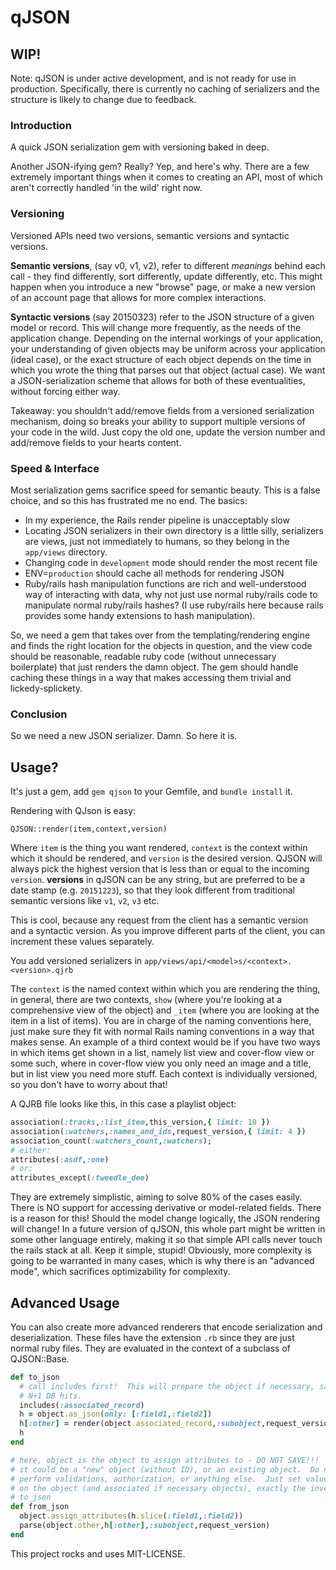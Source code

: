 qJSON
==========
## WIP!
Note: qJSON is under active development, and is not ready for use in production.
Specifically, there is currently no caching of serializers and the structure is
likely to change due to feedback.

### Introduction

A quick JSON serialization gem with versioning baked in deep.

Another JSON-ifying gem?  Really?  Yep, and here's why.  There are a few extremely
important things when it comes to creating an API, most of which aren't correctly
handled 'in the wild' right now.

### Versioning

Versioned APIs need two versions, semantic versions and syntactic versions.

**Semantic versions**, (say v0, v1, v2), refer to different _meanings_ behind
each call - they find differently, sort differently, update differently, etc.
This might happen when you introduce a new "browse" page, or make a new version
of an account page that allows for more complex interactions.

**Syntactic versions** (say 20150323) refer to the JSON structure of a given
model or record.  This will change more frequently, as the needs of the
application change.  Depending on the internal workings of your application,
your understanding of given objects may be uniform across your application
(ideal case), or the exact structure of each object depends on the time in which
you wrote the thing that parses out that object (actual case).  We want a
JSON-serialization scheme that allows for both of these eventualities, without
forcing either way.

Takeaway: you shouldn't add/remove fields from a versioned serialization
mechanism, doing so breaks your ability to support multiple versions of your
code in the wild.  Just copy the old one, update the version number and
add/remove fields to your hearts content.

### Speed & Interface

Most serialization gems sacrifice speed for semantic beauty.  This is a false
choice, and so this has frustrated me no end.  The basics:

- In my experience, the Rails render pipeline is unacceptably slow
- Locating JSON serializers in their own directory is a little silly,
  serializers are views, just not immediately to humans, so they belong in the
  `app/views` directory.
- Changing code in `development` mode should render the most recent file
- ENV=`production` should cache all methods for rendering JSON
- Ruby/rails hash manipulation functions are rich and well-understood way of
  interacting with data, why not just use normal ruby/rails code to manipulate
  normal ruby/rails hashes?  (I use ruby/rails here because rails provides some
  handy extensions to hash manipulation).

So, we need a gem that takes over from the templating/rendering engine and finds
the right location for the objects in question, and the view code should be
reasonable, readable ruby code (without unnecessary boilerplate) that just
renders the damn object.  The gem should handle caching these things in a way
that makes accessing them trivial and lickedy-splickety.

### Conclusion

So we need a new JSON serializer.  Damn.  So here it is.

## Usage?

It's just a gem, add `gem qjson` to your Gemfile, and `bundle install` it.

Rendering with QJson is easy:

`QJSON::render(item,context,version)`

Where `item` is the thing you want rendered, `context` is the context within
which it should be rendered, and `version` is the desired version.  QJSON will
always pick the highest version that is less than or equal to the incoming
`version`.  **versions** in qJSON can be any string, but are preferred to be
a date stamp (e.g. `20151223`), so that they look different from traditional
semantic versions like `v1`, `v2`, `v3` etc.

This is cool, because any request from the client has a semantic version and a
syntactic version.  As you improve different parts of the client, you can
increment these values separately.

You add versioned serializers in `app/views/api/<model>s/<context>.<version>.qjrb`

The `context` is the named context within which you are rendering the thing, in
general, there are two contexts, `show` (where you're looking at a comprehensive
view of the object) and `_item` (where you are looking at the item in a list of
items).  You are in charge of the naming conventions here, just make sure they
fit with normal Rails naming conventions in a way that makes sense.  An example
of a third context would be if you have two ways in which items get shown in a
list, namely list view and cover-flow view or some such, where in cover-flow view
you only need an image and a title, but in list view you need more stuff.  Each
context is individually versioned, so you don't have to worry about that!

A QJRB file looks like this, in this case a playlist object:

```ruby
association(:tracks,:list_item,this_version,{ limit: 10 })
association(:watchers,:names_and_ids,request_version,{ limit: 4 })
association_count(:watchers_count,:watchers);
# either:
attributes(:asdf,:one)
# or:
attributes_except(:tweedle_dee)
```

They are extremely simplistic, aiming to solve 80% of the cases easily.  There
is NO support for accessing derivative or model-related fields.  There is a reason
for this!  Should the model change logically, the JSON rendering will change!
In a future version of qJSON, this whole part might be written in some other
language entirely, making it so that simple API calls never touch the rails stack
at all.  Keep it simple, stupid!  Obviously, more complexity is going to be
warranted in many cases, which is why there is an "advanced mode", which
sacrifices optimizability for complexity.

## Advanced Usage

You can also create more advanced renderers that encode serialization and
deserialization.  These files have the extension `.rb` since they are just normal
ruby files.  They are evaluated in the context of a subclass of QJSON::Base.

```ruby
def to_json
  # call includes first!  This will prepare the object if necessary, saving you
  # N+1 DB hits.
  includes(:associated_record)
  h = object.as_json(only: [:field1,:field2])
  h[:other] = render(object.associated_record,:subobject,request_version)
  h    
end

# here, object is the object to assign attributes to - DO NOT SAVE!!!
# it could be a "new" object (without ID), or an existing object.  Do not
# perform validations, authorization, or anything else.  Just set values
# on the object (and associated if necessary objects), exactly the inverse of
# to_json
def from_json
  object.assign_attributes(h.slice(:field1,:field2))
  parse(object.other,h[:other],:subobject,request_version)
end
```

This project rocks and uses MIT-LICENSE.
